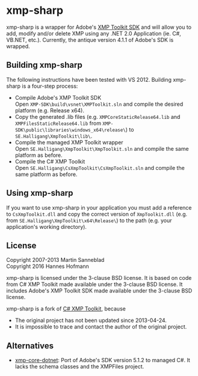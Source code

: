 # xmp-sharp

xmp-sharp is a wrapper for Adobe's [XMP Toolkit SDK](http://www.adobe.com/devnet/xmp.html) and will allow you to add, modify and/or delete XMP using any .NET 2.0 Application (ie. C#, VB.NET, etc.).
Currently, the antique version 4.1.1 of Adobe's SDK is wrapped.

## Building xmp-sharp
The following instructions have been tested with VS 2012. Building xmp-sharp is a four-step process:
* Compile Adobe's XMP Toolkit SDK  
Open `XMP-SDK\build\vsnet\XMPToolkit.sln` and compile the desired platform (e.g. Release x64).
* Copy the generated .lib files (e.g. `XMPCoreStaticRelease64.lib` and `XMPFilesStaticRelease64.lib` from `XMP-SDK\public\libraries\windows_x64\release\`) to `SE.Halligang\XmpToolkit\lib\`.
* Compile the managed XMP Toolkit wrapper  
Open `SE.Halligang\XmpToolkit\XmpToolkit.sln` and compile the same platform as before.
* Compile the C# XMP Toolkit  
Open `SE.Halligang\CsXmpToolkit\CsXmpToolkit.sln` and compile the same platform as before.

## Using xmp-sharp
If you want to use xmp-sharp in your application you must add a reference to `CsXmpToolkit.dll` and copy the correct version of `XmpToolkit.dll` (e.g. from `SE.Halligang\XmpToolkit\x64\Release\`) to the path (e.g. your application's working directory).

## License
Copyright 2007-2013 Martin Sanneblad  
Copyright 2016 Hannes Hofmann

xmp-sharp is licensed under the 3-clause BSD license.
It is based on code from C# XMP Toolkit made available under the 3-clause BSD license.
It includes Adobe's XMP Toolkit SDK made available under the 3-clause BSD license.

xmp-sharp is a fork of [C# XMP Toolkit](https://sourceforge.net/projects/csxmptk/), because
* The original project has not been updated since 2013-04-24.
* It is impossible to trace and contact the author of the original project.

## Alternatives
* [xmp-core-dotnet](https://github.com/drewnoakes/xmp-core-dotnet): Port of Adobe's SDK version 5.1.2 to managed C#. It lacks the schema classes and the XMPFiles project.
